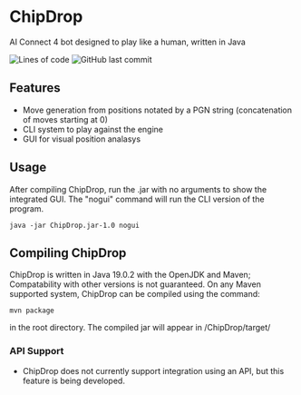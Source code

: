 # ChipDrop
AI Connect 4 bot designed to play like a human, written in Java

![Lines of code](https://img.shields.io/tokei/lines/github/MrPiggyPegasus/ChipDrop?style=for-the-badge)
![GitHub last commit](https://img.shields.io/github/last-commit/MrPiggyPegasus/ChipDrop?style=for-the-badge)

## Features
- Move generation from positions notated by a PGN string (concatenation of moves starting at 0)
- CLI system to play against the engine
- GUI for visual position analasys

## Usage
After compiling ChipDrop, run the .jar with no arguments to show the integrated GUI.
The "nogui" command will run the CLI version of the program.
```
java -jar ChipDrop.jar-1.0 nogui
```

## Compiling ChipDrop
ChipDrop is written in Java 19.0.2 with the OpenJDK and Maven; Compatability with other versions is not guaranteed.
On any Maven supported system, ChipDrop can be compiled using the command:
```
mvn package
```
in the root directory. The compiled jar will appear in /ChipDrop/target/

### API Support
- ChipDrop does not currently support integration using an API, but this feature is being developed.
